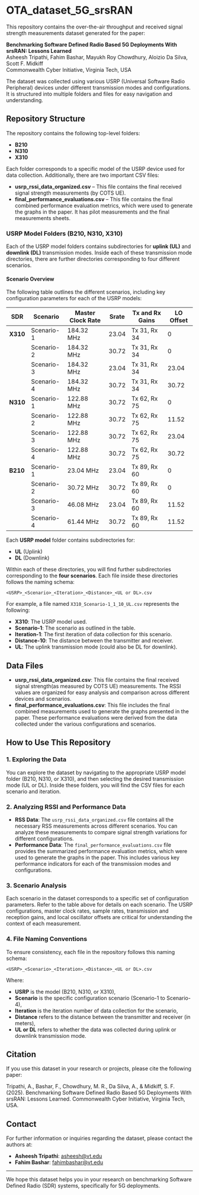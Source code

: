 # OTA_dataset_5G_srsRAN
 
This repository contains the over-the-air throughput and received signal strength measurements dataset generated for the paper:
 
**Benchmarking Software Defined Radio Based 5G Deployments With srsRAN: Lessons Learned**  
Asheesh Tripathi, Fahim Bashar, Mayukh Roy Chowdhury, Aloizio Da Silva, Scott F. Midkiff  
Commonwealth Cyber Initiative, Virginia Tech, USA  

The dataset was collected using various USRP (Universal Software Radio Peripheral) devices under different transmission modes and configurations. It is structured into multiple folders and files for easy navigation and understanding.
 
## Repository Structure
 
The repository contains the following top-level folders:
 
- **B210**
- **N310**
- **X310**
 
Each folder corresponds to a specific model of the USRP device used for data collection. Additionally, there are two important CSV files:
 
- **usrp_rssi_data_organized.csv** – This file contains the final received signal strength measurements (by COTS UE).
- **final_performance_evaluations.csv** – This file contains the final combined performance evaluation metrics, which were used to generate the graphs in the paper. It has pilot measurements and the final measurements sheets.
 
### USRP Model Folders (B210, N310, X310)
 
Each of the USRP model folders contains subdirectories for **uplink (UL)** and **downlink (DL)** transmission modes. Inside each of these transmission mode directories, there are further directories corresponding to four different scenarios.
 
#### Scenario Overview
 
The following table outlines the different scenarios, including key configuration parameters for each of the USRP models:
 
| **SDR**  | **Scenario** | **Master Clock Rate** | **Srate** | **Tx and Rx Gains** | **LO Offset** |
|----------|--------------|-----------------------|-----------|---------------------|---------------|
| **X310** | Scenario-1   | 184.32 MHz            | 23.04     | Tx 31, Rx 34        | 0             |
|          | Scenario-2   | 184.32 MHz            | 30.72     | Tx 31, Rx 34        | 0             |
|          | Scenario-3   | 184.32 MHz            | 23.04     | Tx 31, Rx 34        | 23.04         |
|          | Scenario-4   | 184.32 MHz            | 30.72     | Tx 31, Rx 34        | 30.72         |
| **N310** | Scenario-1   | 122.88 MHz            | 30.72     | Tx 62, Rx 75        | 0             |
|          | Scenario-2   | 122.88 MHz            | 30.72     | Tx 62, Rx 75        | 11.52         |
|          | Scenario-3   | 122.88 MHz            | 30.72     | Tx 62, Rx 75        | 23.04         |
|          | Scenario-4   | 122.88 MHz            | 30.72     | Tx 62, Rx 75        | 30.72         |
| **B210** | Scenario-1   | 23.04 MHz             | 23.04     | Tx 89, Rx 60        | 0             |
|          | Scenario-2   | 30.72 MHz             | 30.72     | Tx 89, Rx 60        | 0             |
|          | Scenario-3   | 46.08 MHz             | 23.04     | Tx 89, Rx 60        | 11.52         |
|          | Scenario-4   | 61.44 MHz             | 30.72     | Tx 89, Rx 60        | 11.52         |
 
Each **USRP model** folder contains subdirectories for:
 
- **UL** (Uplink)
- **DL** (Downlink)
 
Within each of these directories, you will find further subdirectories corresponding to the **four scenarios**. Each file inside these directories follows the naming schema:
 
`<USRP>_<Scenario>_<Iteration>_<Distance>_<UL or DL>.csv`
 

For example, a file named `X310_Scenario-1_1_10_UL.csv` represents the following:
 
- **X310**: The USRP model used.
- **Scenario-1**: The scenario as outlined in the table.
- **Iteration-1**: The first iteration of data collection for this scenario.
- **Distance-10**: The distance between the transmitter and receiver.
- **UL**: The uplink transmission mode (could also be DL for downlink).
 
## Data Files
 
- **usrp_rssi_data_organized.csv**: This file contains the final received signal strength(as measured by COTS UE) measurements. The RSSI values are organized for easy analysis and comparison across different devices and scenarios.
- **final_performance_evaluations.csv**: This file includes the final combined measurements used to generate the graphs presented in the paper. These performance evaluations were derived from the data collected under the various configurations and scenarios.
 
## How to Use This Repository
 
### 1. Exploring the Data
 
You can explore the dataset by navigating to the appropriate USRP model folder (B210, N310, or X310), and then selecting the desired transmission mode (UL or DL). Inside these folders, you will find the CSV files for each scenario and iteration.
 
### 2. Analyzing RSSI and Performance Data
 
- **RSS Data**: The `usrp_rssi_data_organized.csv` file contains all the necessary RSS measurements across different scenarios. You can analyze these measurements to compare signal strength variations for different configurations.
- **Performance Data**: The `final_performance_evaluations.csv` file provides the summarized performance evaluation metrics, which were used to generate the graphs in the paper. This includes various key performance indicators for each of the transmission modes and configurations.
 
### 3. Scenario Analysis
 
Each scenario in the dataset corresponds to a specific set of configuration parameters. Refer to the table above for details on each scenario. The USRP configurations, master clock rates, sample rates, transmission and reception gains, and local oscillator offsets are critical for understanding the context of each measurement.
 
### 4. File Naming Conventions
 
To ensure consistency, each file in the repository follows this naming schema:
 
`<USRP>_<Scenario>_<Iteration>_<Distance>_<UL or DL>.csv`
 

Where:
- **USRP** is the model (B210, N310, or X310),
- **Scenario** is the specific configuration scenario (Scenario-1 to Scenario-4),
- **Iteration** is the iteration number of data collection for the scenario,
- **Distance** refers to the distance between the transmitter and receiver (in meters),
- **UL or DL** refers to whether the data was collected during uplink or downlink transmission mode.
 
## Citation
 
If you use this dataset in your research or projects, please cite the following paper:
 
 
Tripathi, A., Bashar, F., Chowdhury, M. R., Da Silva, A., & Midkiff, S. F. (2025). Benchmarking Software Defined Radio Based 5G Deployments With srsRAN: Lessons Learned. Commonwealth Cyber Initiative, Virginia Tech, USA.
 

## Contact
 
For further information or inquiries regarding the dataset, please contact the authors at:
 
- **Asheesh Tripathi**: asheesh@vt.edu
- **Fahim Bashar**: fahimbashar@vt.edu
---
 
We hope this dataset helps you in your research on benchmarking Software Defined Radio (SDR) systems, specifically for 5G deployments.
